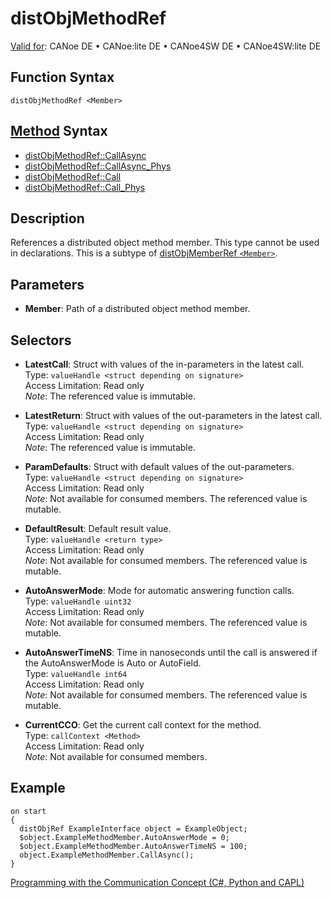 # distObjMethodRef

[Valid for](../../../Shared/FeatureAvailability.md): CANoe DE • CANoe:lite DE • CANoe4SW DE • CANoe4SW:lite DE

## Function Syntax

`distObjMethodRef <Member>`

## [Method](../../../Shared/CAPL/General/ClassesAndObjects.md) Syntax

- [distObjMethodRef::CallAsync](../Methods/CAPLfunctiondistObjMethodRefCallAsync.md)
- [distObjMethodRef::CallAsync_Phys](../Methods/CAPLfunctiondistObjMethodRefCallAsyncPhys.md)
- [distObjMethodRef::Call](../Methods/CAPLfunctiondistObjMethodRefCall.md)
- [distObjMethodRef::Call_Phys](../Methods/CAPLfunctiondistObjMethodRefCallPhys.md)

## Description

References a distributed object method member. This type cannot be used in declarations. This is a subtype of [distObjMemberRef `<Member>`](CAPLfunctiondistObjMemberRef.md).

## Parameters

- **Member**: Path of a distributed object method member.

## Selectors

- **LatestCall**: Struct with values of the in-parameters in the latest call.  
  Type: `valueHandle <struct depending on signature>`  
  Access Limitation: Read only  
  *Note*: The referenced value is immutable.

- **LatestReturn**: Struct with values of the out-parameters in the latest call.  
  Type: `valueHandle <struct depending on signature>`  
  Access Limitation: Read only  
  *Note*: The referenced value is immutable.

- **ParamDefaults**: Struct with default values of the out-parameters.  
  Type: `valueHandle <struct depending on signature>`  
  Access Limitation: Read only  
  *Note*: Not available for consumed members. The referenced value is mutable.

- **DefaultResult**: Default result value.  
  Type: `valueHandle <return type>`  
  Access Limitation: Read only  
  *Note*: Not available for consumed members. The referenced value is mutable.

- **AutoAnswerMode**: Mode for automatic answering function calls.  
  Type: `valueHandle uint32`  
  Access Limitation: Read only  
  *Note*: Not available for consumed members. The referenced value is mutable.

- **AutoAnswerTimeNS**: Time in nanoseconds until the call is answered if the AutoAnswerMode is Auto or AutoField.  
  Type: `valueHandle int64`  
  Access Limitation: Read only  
  *Note*: Not available for consumed members. The referenced value is mutable.

- **CurrentCCO**: Get the current call context for the method.  
  Type: `callContext <Method>`  
  Access Limitation: Read only  
  *Note*: Not available for consumed members.

## Example

```plaintext
on start
{
  distObjRef ExampleInterface object = ExampleObject;
  $object.ExampleMethodMember.AutoAnswerMode = 0;
  $object.ExampleMethodMember.AutoAnswerTimeNS = 100;
  object.ExampleMethodMember.CallAsync();
}
```

[Programming with the Communication Concept (C#, Python and CAPL)](../../../CANoeCANalyzer/CommunicationConcept/Programming/CCP.md)
